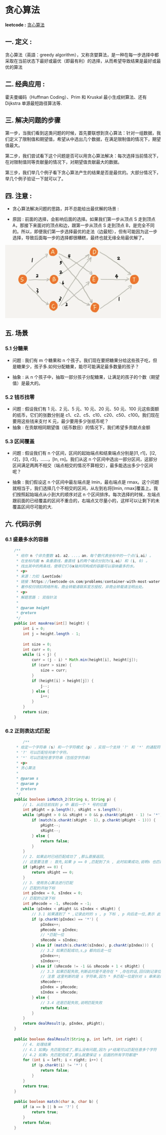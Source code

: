 # 贪心算法

**leetcode :** [贪心算法](https://leetcode-cn.com/tag/greedy/problemset/)

## 一. 定义 : 
贪心算法（英語：greedy algorithm），又称贪婪算法，是一种在每一步选择中都采取在当前状态下最好或最优（即最有利）的选择，从而希望导致结果是最好或最优的算法

## 二. 经典应用 :
霍夫曼编码（Huffman Coding）、Prim 和 Kruskal 最小生成树算法、还有 Dijkstra 单源最短路径算法等.



## 三. 解决问题的步骤

第一步，当我们看到这类问题的时候，首先要联想到贪心算法：针对一组数据，我们定义了限制值和期望值，希望从中选出几个数据，在满足限制值的情况下，期望值最大。

第二步，我们尝试看下这个问题是否可以用贪心算法解决：每次选择当前情况下，在对限制值同等贡献量的情况下，对期望值贡献最大的数据。

第三步，我们举几个例子看下贪心算法产生的结果是否是最优的。大部分情况下，举几个例子验证一下就可以了。



## 四. 注意 : 
- 贪心算法解决问题的思路，并不总能给出最优解的场景 : 

- 原因 : 前面的选择，会影响后面的选择。如果我们第一步从顶点 S 走到顶点 A，那接下来面对的顶点和边，跟第一步从顶点 S 走到顶点 B，是完全不同的。所以，即便我们第一步选择最优的走法（边最短），但有可能因为这一步选择，导致后面每一步的选择都很糟糕，最终也就无缘全局最优解了。 

![image-20210923230047648](../../resources/数据结构/image-20210923230047648.png)


## 五. 场景

### 5.1 分糖果
- 问题 : 
  我们有 m 个糖果和 n 个孩子。我们现在要把糖果分给这些孩子吃，但是糖果少，孩子多.如何分配糖果，能尽可能满足最多数量的孩子？

- 抽象 : 
  从 n 个孩子中，抽取一部分孩子分配糖果，让满足的孩子的个数（期望值）是最大的。

### 5.2 钱币找零
- 问题 : 
	假设我们有 1 元、2 元、5 元、10 元、20 元、50 元、100 元这些面额的纸币，它们的张数分别是 c1、c2、c5、c10、c20、c50、c100。我们现在要用这些钱来支付 K 元，最少要用多少张纸币呢？
- 抽象 : 
	在贡献相同期望值（纸币数目）的情况下，我们希望多贡献点金额
	
### 5.3 区间覆盖
- 问题 : 
	假设我们有 n 个区间，区间的起始端点和结束端点分别是[l1, r1]，[l2, r2]，[l3, r3]，……，[ln, rn]。我们从这 n 个区间中选出一部分区间，这部分区间满足两两不相交（端点相交的情况不算相交），最多能选出多少个区间呢？

- 抽象 : 
	我们假设这 n 个区间中最左端点是 lmin，最右端点是 rmax。这个问题就相当于，我们选择几个不相交的区间，从左到右将[lmin, rmax]覆盖上。我们按照起始端点从小到大的顺序对这 n 个区间排序。每次选择的时候，左端点跟前面的已经覆盖的区间不重合的，右端点又尽量小的，这样可以让剩下的未覆盖区间尽可能的大.


## 六. 代码示例

### 6.1 盛最多水的容器
```java
	/**
	 * 给你 n 个非负整数 a1，a2，...，an，每个数代表坐标中的一个点(i,ai) 。
	 * 在坐标内画 n 条垂直线，垂直线 i的两个端点分别为(i,ai) 和 (i, 0) 。
	 * 找出其中的两条线，使得它们与x轴共同构成的容器可以容纳最多的水。
	 * <p>
	 * 来源：力扣（LeetCode）
	 * 链接：https://leetcode-cn.com/problems/container-with-most-water
	 * 著作权归领扣网络所有。商业转载请联系官方授权，非商业转载请注明出处。
	 * <p>
	 * 解题思路 : 双指针法
	 *
	 * @param height
	 * @return
	 */
	public int maxArea(int[] height) {
		int i = 0;
		int j = height.length - 1;

		int size = 0;
		int curr = 0;
		while (i < j) {
			curr = (j - i) * Math.min(height[i], height[j]);
			if (curr > size) {
				size = curr;
			}
			if (height[i] > height[j]) {
				j--;
			} else {
				i++;
			}
		}
		return size;
	}
```

### 6.2 正则表达式匹配


```java
 		/**
     * 给定一个字符串 (s) 和一个字符模式 (p) ，实现一个支持 '?' 和 '*' 的通配符匹配。
     * '?' 可以匹配任何单个字符。
     * '*' 可以匹配任意字符串（包括空字符串)
     * <p>
     * 贪心算法
     *
     * @param s
     * @param p
     * @return
     */
    public boolean isMatch_2(String s, String p) {
        // 1. 从后往前找到 p 中 最后一个 * 号的位置
        int pRight = p.length(), sRight = s.length();
        while (pRight > 0 && sRight > 0 && p.charAt(pRight - 1) != '*') {
            if (match(s.charAt(sRight - 1), p.charAt(pRight - 1))) {
                pRight--;
                sRight--;
            } else {
                return false;
            }
        }
        // 2. 如果此时已经匹配成功了 ,那么直接返回,
        // 这里要注意 : 首先,如果 p == 0 ,匹配到了头 , 此时如果成功,说明s 也匹配到头,没到头说明失败
        if (pRight == 0) {
            return sRight == 0;
        }
        // 3. 使用贪心算法进行匹配
        // 匹配的开始下标
        int pIndex = 0, sIndex = 0;
        // 匹配的记录下标
        int pRecode = -1, sRecode = -1;
        while (pIndex < pRight && sIndex < sRight) {
            // 3.1 如果遇到了 * ,记录此时的 s , p 下标 , p 向后走一位,表示 此时匹配 0 个字符
            if (p.charAt(pIndex) == '*') {
                pIndex++;
                pRecode = pIndex;
                // *匹配一位
                sRecode = sIndex;
            } else if (match(s.charAt(sIndex), p.charAt(pIndex))) {
                // 3.2 如果匹配成功,s,p 都向后走一位
                pIndex++;
                sIndex++;
            } else if (sRecode != -1 && sRecode + 1 < sRight) {
                // 3.3 如果匹配失败,判断此时是不是存在 * ,存在的话,回归到记录位置,s 在向后走一位(含义是 * 多匹配一位)
                // 注意 这里判断的是 s 字符串,因为 * 多匹配一位是针对 s 串来说的
                sRecode++;
                pIndex = pRecode;
                sIndex = sRecode;
            } else {
                // 3.4 还是匹配失败,说明匹配失败
                return false;
            }
        }
        return dealResult(p, pIndex, pRight);
    }

    public boolean dealResult(String p, int left, int right) {
        // 4. 处理结果
        // 4.1 如果p 先匹配完成了,那么没有问题,因为 p*结尾可以匹配任意多个字符
        // 4.2 如果s 先匹配完成了,那么就要保证 s 后面的所有字符都是*
        for (int i = left; i < right; i++) {
            if (p.charAt(i) != '*') {
                return false;
            }
        }
        return true;
    }

    public boolean match(char a, char b) {
        if (a == b || b == '?') {
            return true;
        }
        return false;
    }
```